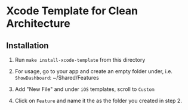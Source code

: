 # Xcode Template for Clean Architecture
## Installation
1. Run `make install-xcode-template` from this directory

2. For usage, go to your app and create an empty folder under, i.e. `ShowDashboard`:
~/Shared/Features

3. Add "New File" and under `iOS` templates, scroll to `Custom`

4. Click on `Feature` and name it the as the folder you created in step 2.